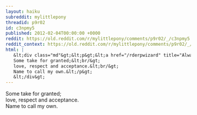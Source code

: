 ```yaml
---
layout: haiku
subreddit: mylittlepony
threadid: p9r02
id: c3npmy5
published: 2012-02-04T00:00:00 +0000
reddit: https://old.reddit.com/r/mylittlepony/comments/p9r02/_/c3npmy5
reddit_context: https://old.reddit.com/r/mylittlepony/comments/p9r02/_/c3npmy5?context=3
html: |
   &lt;div class="md"&gt;&lt;p&gt;&lt;a href="/rderpwizard" title="Always Relevant / Excitement For The Gala / Paper Bag Princess"&gt;&lt;/a&gt;
   Some take for granted;&lt;br/&gt;
   love, respect and acceptance.&lt;br/&gt;
   Name to call my own.&lt;/p&gt;
   &lt;/div&gt;
---
```


[](/rderpwizard "Always Relevant / Excitement For The Gala / Paper Bag Princess")
Some take for granted;  
love, respect and acceptance.  
Name to call my own.